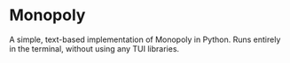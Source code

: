 # Monopoly
A simple, text-based implementation of Monopoly in Python. Runs entirely in the terminal, without using any TUI libraries.
